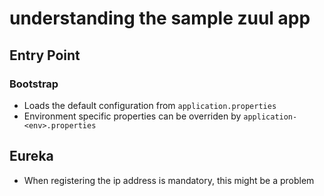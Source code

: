 # understanding the sample zuul app

## Entry Point

### Bootstrap

- Loads the default configuration from `application.properties`
- Environment specific properties can be overriden by `application-<env>.properties`


## Eureka

- When registering the ip address is mandatory, this might be a problem